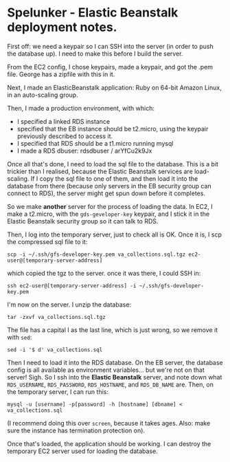 # Spelunker - Elastic Beanstalk deployment notes.

First off: we need a keypair so I can SSH into the server (in order to push the database up). I need to make this before I build the server.

From the EC2 config, I chose keypairs, made a keypair, and got the .pem file. George has a zipfile with this in it.

Next, I made an ElasticBeanstalk application: Ruby on 64-bit Amazon Linux, in an auto-scaling group.

Then, I made a production environment, with which:

* I specified a linked RDS instance
* specified that the EB instance should be t2.micro, using the keypair previously described to access it.
* I specified that RDS should be a t1.micro running mysql
* I made a RDS dbuser: rdsdbuser / arYfCu2k9Jx

Once all that's done, I need to load the sql file to the database. This is a bit trickier than I realised, because the Elastic Beanstalk services are load-scaling. If I copy the sql file to one of them, and then load it into the database from there (because only servers in the EB security group can connect to RDS), the server might get spun down before it completes.

So we make **another** server for the process of loading the data. In EC2, I make a t2.micro, with the `gds-geveloper-key` keypair, and I stick it in the Elastic Beanstalk security group so it can talk to RDS.

Then, I log into the temporary server, just to check all is OK. Once it is, I scp the compressed sql file to it:

	scp -i ~/.ssh/gfs-developer-key.pem va_collections.sql.tgz ec2-user@[temporary-server-address]

which copied the tgz to the server. once it was there, I could SSH in:

	ssh ec2-user@[temporary-server-address] -i ~/.ssh/gfs-developer-key.pem

I'm now on the server. I unzip the database:

	tar -zxvf va_collections.sql.tgz
	
The file has a capital I as the last line, which is just wrong, so we remove it with `sed`:

	sed -i '$ d' va_collections.sql

Then I need to load it into the RDS database. On the EB server, the database config is all available as environment variables… but we're not on that server! Sigh. So I ssh into the **Elastic Beanstalk** server, and note down what `RDS_USERNAME`, `RDS_PASSWORD`, `RDS_HOSTNAME`, and `RDS_DB_NAME` are. Then, on the temporary server, I can run this:

	mysql -u [username] -p[password] -h [hostname] [dbname] < va_collections.sql
	
(I recommend doing this over `screen`, because it takes ages. Also: make sure the instance has termination protection on).

Once that's loaded, the application should be working. I can destroy the temporary EC2 server used for loading the database.

